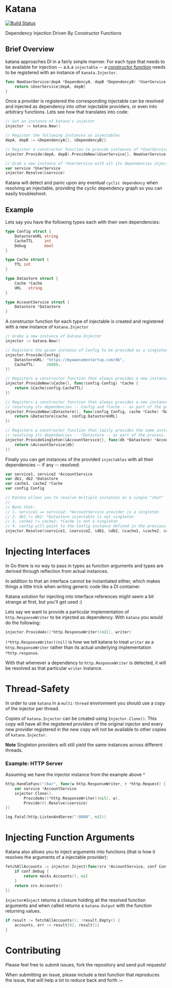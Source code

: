 # Katana

[![Build Status](https://travis-ci.org/drborges/katana.svg?branch=master)](https://travis-ci.org/drborges/katana)

Dependency Injection Driven By Constructor Functions

## Brief Overview

katana approaches DI in a fairly simple manner. For each type that needs to be available for injection -- a.k.a `injectable` -- a [constructor function](https://golang.org/doc/effective_go.html#composite_literals) needs to be registered with an instance of `kanata.Injector`.

```go
func NewUserService(depA *DependencyA, depB *DependencyB) *UserService {
	return &UserService{depA, depB}
}
```

Once a provider is registered the corresponding injectable can be resolved and injected as dependency into other injectable providers, or even into arbitrary functions. Lets see how that translates into code:

```go
// Get an instance of katana's injector
injector := katana.New()

// Register the following instances as injectables
depA, depB := &DependencyA{}, &DependencyB{}

// Register a constructor function to provide instances of *UserService
injector.Provide(depA, depB).ProvideNew(&UserService{}, NewUserService)

// Grab a new instance of *UserService with all its dependencies injected
var service *UserService
injector.Resolve(&service)
```

Katana will detect and panic upon any eventual `cyclic dependency` when resolving an injectable, providing the cyclic dependency graph so you can easily troubleshoot.

## Example

Lets say you have the following types each with their own dependencies:

```go
type Config struct {
	DatastoreURL string
	CacheTTL     int
	Debug        bool
}

type Cache struct {
	TTL int
}

type Datastore struct {
	Cache *Cache
	URL   string
}

type AccountService struct {
	Datastore *Datastore
}
```

A constructor function for each type of injectable is created and registered with a new instance of `katana.Injector`

```go
// Grabs a new instance of katana.Injector
injector := katana.New()

// Registers the given instance of Config to be provided as a singleton injectable
injector.Provide(Config{
	DatastoreURL: "https://myawesomestartup.com/db",
	CacheTTL:     20000,
})

// Registers a constructor function that always provides a new instance of *Cache
injector.ProvideNew(&Cache{}, func(config Config) *Cache {
	return &Cache{config.CacheTTL}
})

// Registers a constructor function that always provides a new instance of *Datastore
// resolving its dependencies -- Config and *Cache -- as part of the process
injector.ProvideNew(&Datastore{}, func(config Config, cache *Cache) *Datastore {
	return &Datastore{cache, config.DatastoreURL}
})

// Registers a constructor function that lazily provides the same instance of *AccountService
// resolving its dependencies -- *Datastore -- as part of the process.
injector.ProvideSingleton(&AccountService{}, func(db *Datastore) *AccountService {
	return &AccountService{db}
})
```

Finally you can get instances of the provided `injectables` with all their dependencies -- if any -- resolved:

```go
var service1, service2 *AccountService
var db1, db2 *Datastore
var cache1, cache2 *Cache
var config Config

// Katana allows you to resolve multiple instances on a single "shot"
// 
// Note that:
// 1. service1 == service2: *AccountService provider is a singleton
// 2. db1 != db2: *Datastore injectable is not singleton
// 3. cache1 != cache2: *Cache is not a singleton
// 4. config will point to the Config instance defined in the previous code block, since it was provided using Injector#Provide method.
injector.Resolve(&service1, &service2, &db1, &db2, &cache1, &cache2, &config)
```

# Injecting Interfaces

In Go there is no way to pass in types as function arguments and types are derived through reflection from actual instances.

In addition to that an interface cannot be instantiated either, which makes things a little trick when writing generic code like a DI container.

Katana solution for injecting into interface references might seem a bit strange at first, but you'll get used :)

Lets say we want to provide a particular implementation of `http.ResponseWriter` to be injected as dependency. With `katana` you would do the following:

```go
injector.ProvideAs((*http.ResponseWriter)(nil), writer)
```

`(*http.ResponseWriter)(nil)` is how we tell katana to treat `writer` as a `http.ResponseWriter` rather than its actual underlying implementation `*http.response`.

With that whenever a dependency to `http.ResponseWriter` is detected, it will be resolved as that particular `writer` instance.

# Thread-Safety

In order to use `katana` in a `multi-thread` environment you should use a copy of the injector per thread.

Copies of `katana.Injector` can be created using `Injector.Clone()`. This copy will have all the registered providers of the original injector and every new provider registered in the new copy will not be available to other copies of `katana.Injector`.

**Note** Singleton providers will still yield the same instances across different threads.

### Example: HTTP Server

Assuming we have the injector instance from the example above ^

```go
http.HandleFunc("/bar", func(w http.ResponseWriter, r *http.Request) {
	var service *AccountService
	injector.Clone().
		ProvideAs((*http.ResponseWriter)(nil), w).
		Provide(r).Resolve(&service)
})

log.Fatal(http.ListenAndServe(":8080", nil))
```

# Injecting Function Arguments

Katana also allows you to inject arguments into functions (that is how it resolves the arguments of a injectable provider):

```go
fetchAllAccounts := injector.Inject(func(srv *AccountService, conf Config) ([]*Account, error) {
	if conf.Debug {
		return mocks.Accounts(), nil
	}
	return srv.Accounts()
})
```

`Injector#Inject` returns a closure holding all the resolved function arguments and when called returns a `katana.Output` with the function returning values.

```go
if result := fetchAllAccounts(); !result.Empty() {
	accounts, err := result[0], result[1]
}
```

# Contributing

Please feel free to submit issues, fork the repository and send pull requests!

When submitting an issue, please include a test function that reproduces the issue, that will help a lot to reduce back and forth :~
